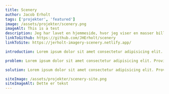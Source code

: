 ```yaml
---
title: Scenery
author: Jacob Erholt
tags: ['projekter', 'featured']
image: /assets/projekter/scenery.png
imageAlt: This is a test
description: Jeg har lavet en hjemmeside, hvor jeg viser en masser billeder jeg har taget på gåture, der er brugt HTML, CSS og JS.
linkToGithub: https://github.com/JHErholt/scenery
linkToSite: https://jerholt-imagery-scenery.netlify.app/

introduction: Lorem ipsum dolor sit amet consectetur adipisicing elit. Provident aliquam nisi ducimus aut, necessitatibus quidem? Odit mollitia aperiam aspernatur! Ratione officiis beatae sed voluptates facilis id cum optio, repellat veritatis!

problem: Lorem ipsum dolor sit amet consectetur adipisicing elit. Provident aliquam nisi ducimus aut, necessitatibus quidem? Odit mollitia aperiam aspernatur! Ratione officiis beatae sed voluptates facilis id cum optio, repellat veritatis!

solution: Lorem ipsum dolor sit amet consectetur adipisicing elit. Provident aliquam nisi ducimus aut, necessitatibus quidem? Odit mollitia aperiam aspernatur! Ratione officiis beatae sed voluptates facilis id cum optio, repellat veritatis!

siteImage: /assets/projekter/scenery-site.png
siteImageAlt: Dette er tekst
---
```

